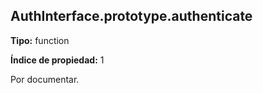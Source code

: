 ## AuthInterface.prototype.authenticate

**Tipo:** function

**Índice de propiedad:** 1

Por documentar.



